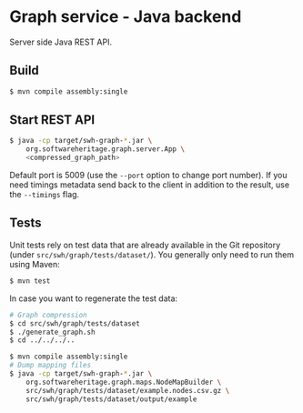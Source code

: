 Graph service - Java backend
============================

Server side Java REST API.

Build
-----

```bash
$ mvn compile assembly:single
```

Start REST API
--------------

```bash
$ java -cp target/swh-graph-*.jar \
    org.softwareheritage.graph.server.App \
    <compressed_graph_path>
```

Default port is 5009 (use the `--port` option to change port number). If you
need timings metadata send back to the client in addition to the result, use the
`--timings` flag.

Tests
-----

Unit tests rely on test data that are already available in the Git repository
(under `src/swh/graph/tests/dataset/`). You generally only need to run them
using Maven:

```bash
$ mvn test
```

In case you want to regenerate the test data:

```bash
# Graph compression
$ cd src/swh/graph/tests/dataset
$ ./generate_graph.sh
$ cd ../../../..

$ mvn compile assembly:single
# Dump mapping files
$ java -cp target/swh-graph-*.jar \
    org.softwareheritage.graph.maps.NodeMapBuilder \
    src/swh/graph/tests/dataset/example.nodes.csv.gz \
    src/swh/graph/tests/dataset/output/example
```
